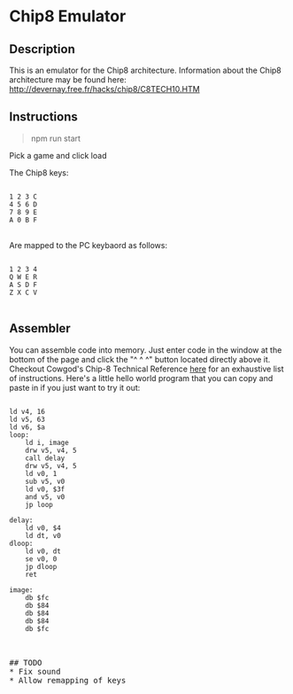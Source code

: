 # Chip8 Emulator

## Description
This is an emulator for the Chip8 architecture. Information about the Chip8 architecture may be found here: http://devernay.free.fr/hacks/chip8/C8TECH10.HTM

## Instructions

> npm run start

Pick a game and click load

The Chip8 keys:

<pre>
<code>
1 2 3 C
4 5 6 D
7 8 9 E
A 0 B F
</code>
</pre>

Are mapped to the PC keybaord as follows:

<pre>
<code>
1 2 3 4
Q W E R
A S D F
Z X C V
</code>
</pre>

## Assembler

You can assemble code into memory. Just enter code in the window at the bottom of the page and click the "^ ^ ^" button located directly above it.  Checkout Cowgod's Chip-8 Technical Reference [here](http://devernay.free.fr/hacks/chip8/C8TECH10.HTM) for an exhaustive list of instructions. Here's a little hello world program that you can copy and paste in if you just want to try it out:

<pre>
<code>
ld v4, 16
ld v5, 63
ld v6, $a
loop:
    ld i, image
    drw v5, v4, 5
    call delay
    drw v5, v4, 5
    ld v0, 1
    sub v5, v0
    ld v0, $3f
    and v5, v0
    jp loop

delay:
    ld v0, $4
    ld dt, v0
dloop:
    ld v0, dt
    se v0, 0
    jp dloop
    ret

image:
    db $fc
    db $84
    db $84
    db $84
    db $fc
</code>
<pre>

## TODO
* Fix sound
* Allow remapping of keys
